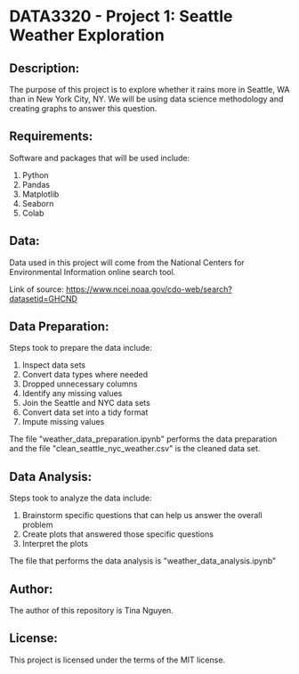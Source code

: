 # DATA3320 - Project 1: Seattle Weather Exploration

## Description:
The purpose of this project is to explore whether it rains more in Seattle, WA than in New York City, NY. We will be using data science methodology and creating graphs to answer this question.

## Requirements:
Software and packages that will be used include:

1. Python
2. Pandas
3. Matplotlib
4. Seaborn
5. Colab

## Data: 
Data used in this project will come from the National Centers for Environmental Information online search tool. 

Link of source: https://www.ncei.noaa.gov/cdo-web/search?datasetid=GHCND

## Data Preparation:
Steps took to prepare the data include:

1. Inspect data sets
2. Convert data types where needed
3. Dropped unnecessary columns
4. Identify any missing values
5. Join the Seattle and NYC data sets
6. Convert data set into a tidy format
7. Impute missing values

The file "weather_data_preparation.ipynb" performs the data preparation and the file "clean_seattle_nyc_weather.csv" is the cleaned data set.

## Data Analysis:
Steps took to analyze the data include:

1. Brainstorm specific questions that can help us answer the overall problem
2. Create plots that answered those specific questions
3. Interpret the plots

The file that performs the data analysis is "weather_data_analysis.ipynb"

## Author:
The author of this repository is Tina Nguyen.

## License:
This project is licensed under the terms of the MIT license.
